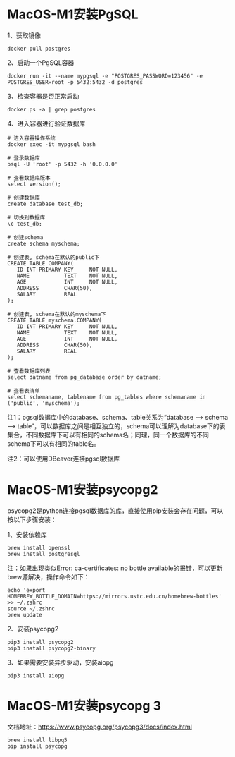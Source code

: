 # MacOS-M1安装PgSQL

1、获取镜像

```
docker pull postgres
```

2、启动一个PgSQL容器

```
docker run -it --name mypgsql -e "POSTGRES_PASSWORD=123456" -e POSTGRES_USER=root -p 5432:5432 -d postgres
```

3、检查容器是否正常启动

```
docker ps -a | grep postgres
```

4、进入容器进行验证数据库

```
# 进入容器操作系统
docker exec -it mypgsql bash

# 登录数据库
psql -U 'root' -p 5432 -h '0.0.0.0'

# 查看数据库版本
select version();

# 创建数据库
create database test_db;

# 切换到数据库
\c test_db;

# 创建schema
create schema myschema;

# 创建表, schema在默认的public下 
CREATE TABLE COMPANY(
   ID INT PRIMARY KEY     NOT NULL,
   NAME           TEXT    NOT NULL,
   AGE            INT     NOT NULL,
   ADDRESS        CHAR(50),
   SALARY         REAL
);

# 创建表, schema在默认的myschema下 
CREATE TABLE myschema.COMPANY(
   ID INT PRIMARY KEY     NOT NULL,
   NAME           TEXT    NOT NULL,
   AGE            INT     NOT NULL,
   ADDRESS        CHAR(50),
   SALARY         REAL
);

# 查看数据库列表
select datname from pg_database order by datname;

# 查看表清单
select schemaname, tablename from pg_tables where schemaname in ('public', 'myschema');
```

注1：pgsql数据库中的database、schema、table关系为“database —> schema —> table“，可以数据库之间是相互独立的，schema可以理解为database下的表集合，不同数据库下可以有相同的schema名；同理，同一个数据库的不同schema下可以有相同的table名。

注2：可以使用DBeaver连接pgsql数据库



# MacOS-M1安装psycopg2

psycopg2是python连接pgsql数据库的库，直接使用pip安装会存在问题，可以按以下步骤安装：

1、安装依赖库

```
brew install openssl
brew install postgresql
```

注：如果出现类似Error: ca-certificates: no bottle available的报错，可以更新brew源解决，操作命令如下：

```
echo 'export HOMEBREW_BOTTLE_DOMAIN=https://mirrors.ustc.edu.cn/homebrew-bottles' >> ~/.zshrc
source ~/.zshrc
brew update
```

2、安装psycopg2

```
pip3 install psycopg2
pip3 install psycopg2-binary
```

3、如果需要安装异步驱动，安装aiopg

```
pip3 install aiopg
```



# MacOS-M1安装psycopg 3

文档地址：https://www.psycopg.org/psycopg3/docs/index.html

```
brew install libpq5
pip install psycopg
```


